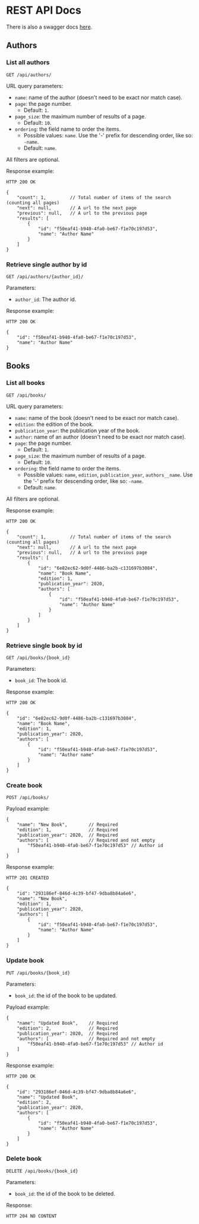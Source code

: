 # REST API Docs

There is also a swagger docs [here](https://jotaviobiondo-library.herokuapp.com/docs).

## Authors

### List all authors
```
GET /api/authors/
```

URL query parameters:
- `name`: name of the author (doesn't need to be exact nor match case).
- `page`: the page number. 
    - Default: `1`.
- `page_size`: the maximum number of results of a page. 
    - Default: `10`.
- `ordering`: the field name to order the items.
    - Possible values: `name`. Use the '-' prefix for descending order, like so: `-name`.
    - Default: `name`.

All filters are optional.

Response example:

`HTTP 200 OK`
```jsonc
{
    "count": 1,         // Total number of items of the search (counting all pages)
    "next": null,       // A url to the next page
    "previous": null,   // A url to the previous page
    "results": [
        {
            "id": "f50eaf41-b940-4fa0-be67-f1e70c197d53",
            "name": "Author Name"
        }
    ]
}
```

### Retrieve single author by id

```
GET /api/authors/{author_id}/
```

Parameters:
- `author_id`: The author id.


Response example:

`HTTP 200 OK`
```jsonc
{
    "id": "f50eaf41-b940-4fa0-be67-f1e70c197d53",
    "name": "Author Name"
}
```


## Books

### List all books

```
GET /api/books/
```

URL query parameters:
- `name`: name of the book (doesn't need to be exact nor match case).
- `edition`: the edition of the book.
- `publication_year`: the publication year of the book.
- `author`: name of an author (doesn't need to be exact nor match case).
- `page`: the page number. 
    - Default: `1`.
- `page_size`: the maximum number of results of a page. 
    - Default: `10`.
- `ordering`: the field name to order the items.
    - Possible values: `name`, `edition`, `publication_year`, `authors__name`. Use the '-' prefix for descending order, like so: `-name`.
    - Default: `name`.

All filters are optional.

Response example:

`HTTP 200 OK`
```jsonc
{
    "count": 1,         // Total number of items of the search (counting all pages)
    "next": null,       // A url to the next page
    "previous": null,   // A url to the previous page
    "results": [
        {
            "id": "6e82ec62-9d0f-4486-ba2b-c131697b3084",
            "name": "Book Name",
            "edition": 1,
            "publication_year": 2020,
            "authors": [
                {
                    "id": "f50eaf41-b940-4fa0-be67-f1e70c197d53",
                    "name": "Author Name"
                }
            ]
        }
    ]
}
```


### Retrieve single book by id
```
GET /api/books/{book_id}
```

Parameters:
- `book_id`: The book id.

Response example:

`HTTP 200 OK`
```jsonc
{
    "id": "6e82ec62-9d0f-4486-ba2b-c131697b3084",
    "name": "Book Name",
    "edition": 1,
    "publication_year": 2020,
    "authors": [
        {
            "id": "f50eaf41-b940-4fa0-be67-f1e70c197d53",
            "name": "Author name"
        }
    ]
}
```

### Create book
`POST /api/books/`

Payload example:
```jsonc
{
    "name": "New Book",        // Required
    "edition": 1,              // Required
    "publication_year": 2020,  // Required
    "authors": [               // Required and not empty
        "f50eaf41-b940-4fa0-be67-f1e70c197d53" // Author id
    ]
}
```

Response example:

`HTTP 201 CREATED`
```jsonc
{
    "id": "293186ef-046d-4c39-bf47-9dba8b84a6e6",
    "name": "New Book",
    "edition": 1,
    "publication_year": 2020,
    "authors": [
        {
            "id": "f50eaf41-b940-4fa0-be67-f1e70c197d53",
            "name": "Author Name"
        }
    ]
}
```

### Update book
```
PUT /api/books/{book_id}
```

Parameters:
- `book_id`: the id of the book to be updated.

Payload example:
```jsonc
{
    "name": "Updated Book",    // Required
    "edition": 2,              // Required
    "publication_year": 2020,  // Required
    "authors": [               // Required and not empty
        "f50eaf41-b940-4fa0-be67-f1e70c197d53" // Author id
    ]
}
```

Response example:

`HTTP 200 OK`
```jsonc
{
    "id": "293186ef-046d-4c39-bf47-9dba8b84a6e6",
    "name": "Updated Book",
    "edition": 2,
    "publication_year": 2020,
    "authors": [
        {
            "id": "f50eaf41-b940-4fa0-be67-f1e70c197d53",
            "name": "Author Name"
        }
    ]
}
```

### Delete book
```
DELETE /api/books/{book_id}
```

Parameters:
- `book_id`: the id of the book to be deleted.

Response:

`HTTP 204 NO CONTENT`